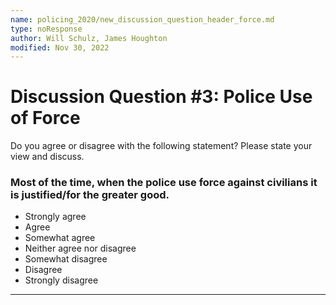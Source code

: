 ```yaml
---
name: policing_2020/new_discussion_question_header_force.md
type: noResponse
author: Will Schulz, James Houghton
modified: Nov 30, 2022
---
```


# Discussion Question #3: Police Use of Force

Do you agree or disagree with the following statement? Please state your view and discuss.

### Most of the time, when the police use force against civilians it is justified/for the greater good.

- Strongly agree
- Agree
- Somewhat agree
- Neither agree nor disagree
- Somewhat disagree
- Disagree
- Strongly disagree

---
